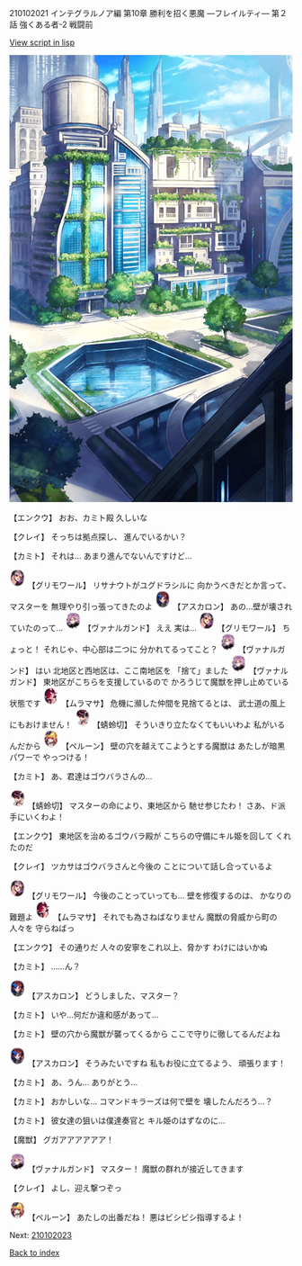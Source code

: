 210102021 インテグラルノア編 第10章 勝利を招く悪魔 ―フレイルティ― 第２話 強くある者-2 戦闘前

[View script in lisp](../scripts/210102021.txt)

![in_city.png](../images/backgrounds/in_city.png)

【エンクウ】
おお、カミト殿
久しいな

【クレイ】
そっちは拠点探し、
進んでいるかい？

【カミト】
それは…
あまり進んでないんですけど…

<img src="../images/units/5501711.png" alt="5501711.png" height="34"/>
【グリモワール】
リサナウトがユグドラシルに
向かうべきだとか言って、マスターを
無理やり引っ張ってきたのよ

<img src="../images/units/5102311.png" alt="5102311.png" height="34"/>
【アスカロン】
あの…壁が壊されていたのって…

<img src="../images/units/5601111.png" alt="5601111.png" height="34"/>
【ヴァナルガンド】
ええ
実は…

<img src="../images/units/5501711.png" alt="5501711.png" height="34"/>
【グリモワール】
ちょっと！
それじゃ、中心部は二つに
分かれてるってこと？

<img src="../images/units/5601111.png" alt="5601111.png" height="34"/>
【ヴァナルガンド】
はい
北地区と西地区は、ここ南地区を
「捨て」ました

<img src="../images/units/5601111.png" alt="5601111.png" height="34"/>
【ヴァナルガンド】
東地区がこちらを支援しているので
かろうじて魔獣を押し止めている
状態です

<img src="../images/units/5102511.png" alt="5102511.png" height="34"/>
【ムラマサ】
危機に瀕した仲間を見捨てるとは、
武士道の風上にもおけません！

<img src="../images/units/3302411.png" alt="3302411.png" height="34"/>
【蜻蛉切】
そういきり立たなくてもいいわよ
私がいるんだから

<img src="../images/units/3200811.png" alt="3200811.png" height="34"/>
【ペルーン】
壁の穴を越えてこようとする魔獣は
あたしが暗黒パワーで
やっつける！

【カミト】
あ、君達はゴウバラさんの…

<img src="../images/units/3302411.png" alt="3302411.png" height="34"/>
【蜻蛉切】
マスターの命により、東地区から
馳せ参じたわ！
さあ、ド派手にいくわよ！

【エンクウ】
東地区を治めるゴウバラ殿が
こちらの守備にキル姫を回して
くれたのだ

【クレイ】
ツカサはゴウバラさんと今後の
ことについて話し合っているよ

<img src="../images/units/5501711.png" alt="5501711.png" height="34"/>
【グリモワール】
今後のことっていっても…
壁を修復するのは、
かなりの難題よ

<img src="../images/units/5102511.png" alt="5102511.png" height="34"/>
【ムラマサ】
それでも為さねばなりません
魔獣の脅威から町の人々を
守らねばっ

【エンクウ】
その通りだ
人々の安寧をこれ以上、脅かす
わけにはいかぬ

【カミト】
……ん？

<img src="../images/units/5102311.png" alt="5102311.png" height="34"/>
【アスカロン】
どうしました、マスター？

【カミト】
いや…何だか違和感があって…

【カミト】
壁の穴から魔獣が襲ってくるから
ここで守りに徹してるんだよね

<img src="../images/units/5102311.png" alt="5102311.png" height="34"/>
【アスカロン】
そうみたいですね
私もお役に立てるよう、
頑張ります！

【カミト】
あ、うん…
ありがとう…

【カミト】
おかしいな…
コマンドキラーズは何で壁を
壊したんだろう…？

【カミト】
彼女達の狙いは僕達奏官と
キル姫のはずなのに…

【魔獣】
グガアアアアアア！

<img src="../images/units/5601111.png" alt="5601111.png" height="34"/>
【ヴァナルガンド】
マスター！
魔獣の群れが接近してきます

【クレイ】
よし、迎え撃つぞっ

<img src="../images/units/3200811.png" alt="3200811.png" height="34"/>
【ペルーン】
あたしの出番だね！
悪はビシビシ指導するよ！

Next: [210102023](210102023.md)

[Back to index](index.md)
